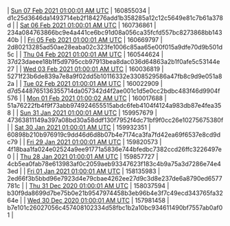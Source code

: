 | [Sun 07 Feb 2021 01:00:01 AM UTC](https://transfer.sh/LLkNG/trcninja-dbdump-20210207010001.tar.bz2) | 160855034 | d1c25d3646da1493714eb2f184276add1b358285a12c12c5649e81c7b61a378d | 
| [Sat 06 Feb 2021 01:00:01 AM UTC]() | 160736861 | 234a084763866bc9e4a441ce6bc91d08a056ca35fcfd557bc8273868bb14340b | 
| [Fri 05 Feb 2021 01:00:01 AM UTC](https://transfer.sh/ULO90/trcninja-dbdump-20210205010001.tar.bz2) | 160669797 | 2d80213285ad50ae28eaba02c323fe1006c85aa65e00f015a9dfe70d9b501d5c | 
| [Thu 04 Feb 2021 01:00:01 AM UTC](https://transfer.sh/b0aYW/trcninja-dbdump-20210204010001.tar.bz2) | 160544624 | 37d23daeee18b1f5d9795ccb97913bea8dac036d64863a2b1f0afe5c53144e27 | 
| [Wed 03 Feb 2021 01:00:01 AM UTC](https://transfer.sh/IV9xn/trcninja-dbdump-20210203010001.tar.bz2) | 160036819 | 5271f23b6de839a7e8a9f02dd5b10116332e3308529586a47fb8c9d9e051a82a | 
| [Tue 02 Feb 2021 01:00:01 AM UTC](https://transfer.sh/Dbwu7/trcninja-dbdump-20210202010001.tar.bz2) | 160022909 | d7d5448765136355714da057342d4f2ae001c1d5e0cc2bdbc483f46d9904f576 | 
| [Mon 01 Feb 2021 01:00:02 AM UTC](https://transfer.sh/8wYkI/trcninja-dbdump-20210201010002.tar.bz2) | 160017688 | 51a76222fb4f9f73abb974924655515abdc6feb4104f4124a983db87e4fea358 | 
| [Sun 31 Jan 2021 01:00:01 AM UTC](https://transfer.sh/GuKT1/trcninja-dbdump-20210131010001.tar.bz2) | 159957679 | 47363811149a397a08bd30a58ddf130f7952f4dc71bf9f0cc26e10275675380f | 
| [Sat 30 Jan 2021 01:00:01 AM UTC](https://transfer.sh/135ZKU/trcninja-dbdump-20210130010001.tar.bz2) | 159932351 | 60898b210b976919c9dd46d6d8b07b4e7174ca3fa7fd42ea69f6537e8cd9dc79 | 
| [Fri 29 Jan 2021 01:00:01 AM UTC](https://transfer.sh/zpFFb/trcninja-dbdump-20210129010001.tar.bz2) | 159820573 | 4f18baa1fa024e02524a9ee91771a5836e744bfedbc7382ccd26ffc3226497e0 | 
| [Thu 28 Jan 2021 01:00:01 AM UTC](https://transfer.sh/EQDqd/trcninja-dbdump-20210128010001.tar.bz2) | 159857727 | 4cb5ea0fab78e613983af0c2059aeb93347623f183c4b9a75a3d7286e74e43ed | 
| [Fri 01 Jan 2021 01:00:01 AM UTC]() | 158135983 | 2ed66f3b5bbd96e7923d4e79cbae4262ee27d9c3d8e237de6a8790ed6577781c | 
| [Thu 31 Dec 2020 01:00:01 AM UTC]() | 158037594 | b30f9da8699d7be75b0e21b9547974458b3eb96b4e3f7c49ecd343765fa3264e | 
| [Wed 30 Dec 2020 01:00:01 AM UTC]() | 157981458 | b7e101c26027056c457408102334d58fbc1b2a10bc934611490bf7557ab0af01 | 
